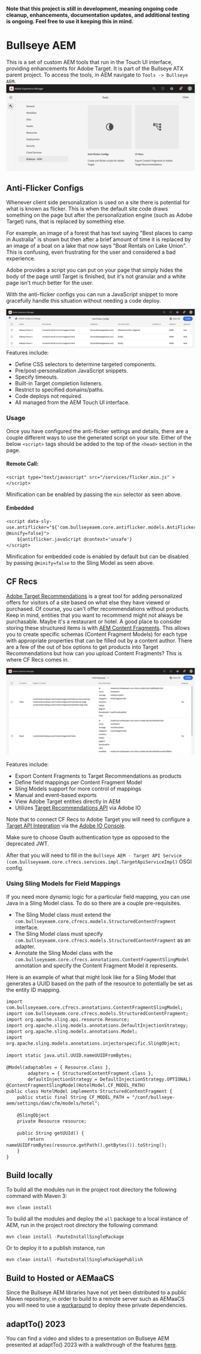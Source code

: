 **Note that this project is still in development, meaning ongoing code cleanup, enhancements, documentation updates, and additional testing is ongoing.  Feel free to use it keeping this in mind.**

# Bullseye AEM
This is a set of custom AEM tools that run in the Touch UI interface, providing enhancements for Adobe Target.  It is part of the Bullseye ATX parent project.
To access the tools, in AEM navigate to `Tools -> Bullseye AEM`.
![Bullseye Menu Screenshot](./site/images/bullseye-menu-screenshot.png)

## Anti-Flicker Configs
Whenever client side personalization is used on a site there is potential for what is known as flicker.
This is when the default site code draws something on the page but after the personalization engine (such as Adobe Target) runs, that is replaced by something else.

For example, an image of a forest that has text saying "Best places to camp in Australia" is shown but then after a brief amount of time it is replaced by an image of a boat on a lake that now says "Boat Rentals on Lake Union".
This is confusing, even frustrating for the user and considered a bad experience.

Adobe provides a script you can put on your page that simply hides the body of the page until Target is finished, but it's not granular and a white page isn't much better for the user.

With the anti-flicker configs you can run a JavaScript snippet to more gracefully handle this situation without needing a code deploy.

![Anti-Flicker Configs Screenshot](./site/images/anti-flicker-configs-screenshot.png)
Features include:
- Define CSS selectors to determine targeted components.
- Pre/post-personalization JavaScript snippets.
- Specify timeouts.
- Built-in Target completion listeners.
- Restrict to specified domains/paths.
- Code deploys not required.
- All managed from the AEM Touch UI interface.

### Usage
Once you have configured the anti-flicker settings and details, there are a couple different ways to use the generated script on your site.
Either of the below `<script>` tags should be added to the top of the `<head>` section in the page.
#### Remote Call:
```agsl
<script type="text/javascript" src="/services/flicker.min.js" ></script>
```
Minification can be enabled by passing the `min` selector as seen above.
#### Embedded
```agsl
<script data-sly-use.antiflicker="${'com.bullseyeaem.core.antiflicker.models.AntiFlickerConfigScript' @minify=false}">
    ${antiflicker.javaScript @context='unsafe'}
</script>
```
Minification for embedded code is enabled by default but can be disabled by passing `@minify=false` to the Sling Model as seen above.

## CF Recs
[Adobe Target Recommendations](https://experienceleague.adobe.com/docs/target/using/recommendations/recommendations.html) is a great tool for adding personalized offers for visitors of a site based on what else they have viewed or purchased.
Of course, you can't offer recommendations without products.
Keep in mind, entities that you want to recommend might not always be purchasable.
Maybe it's a restaurant or hotel.  A good place to consider storing these structured items is with [AEM Content Fragments](https://experienceleague.adobe.com/docs/experience-manager-65/assets/content-fragments/content-fragments.html).
This allows you to create specific schemas (Content Fragment Models) for each type with appropriate properties that can be filled out by a content author.
There are a few of the out of box options to get products into Target Recommendations but how can you upload Content Fragments?
This is where CF Recs comes in.

![CF Recs Mappings Screenshot](./site/images/cf-recs-mappings-screenshot.png)

Features include:
- Export Content Fragments to Target Recommendations as products
- Define field mappings per Content Fragment Model
- Sling Models support for more control of mappings
- Manual and event-based exports
- View Adobe Target entities directly in AEM
- Utilizes [Target Recommendations API](http://developers.adobetarget.com/api/recommendations) via Adobe IO

Note that to connect CF Recs to Adobe Target you will need to configure a [Target API Integration](https://experienceleague.adobe.com/docs/target-dev/developer/api/configure-authentication.html?lang=en) via the [Adobe IO Console](https://developer.adobe.com/console/home).

Make sure to choose Oauth authentication type as opposed to the deprecated JWT.

After that you will need to fill in the `Bullseye AEM - Target API Service (com.bullseyeaem.core.cfrecs.services.impl.TargetApiServiceImpl)` OSGI config.
### Using Sling Models for Field Mappings
If you need more dynamic logic for a particular field mapping, you can use Java in a Sling Model class.  To do so there are a couple pre-requisites.  
- The Sling Model class must extend the `com.bullseyeaem.core.cfrecs.models.StructuredContentFragment` interface.
- The Sling Model class must specify `com.bullseyeaem.core.cfrecs.models.StructuredContentFragment` as an adapter.
- Annotate the Sling Model class with the `com.bullseyeaem.core.cfrecs.annotations.ContentFragmentSlingModel` annotation and specify the Content Fragment Model it represents.

Here is an example of what that might look like for a Sling Model that generates a UUID based on the path of the resource to potentially be set as the entity ID mapping.
```
import com.bullseyeaem.core.cfrecs.annotations.ContentFragmentSlingModel;
import com.bullseyeaem.core.cfrecs.models.StructuredContentFragment;
import org.apache.sling.api.resource.Resource;
import org.apache.sling.models.annotations.DefaultInjectionStrategy;
import org.apache.sling.models.annotations.Model;
import org.apache.sling.models.annotations.injectorspecific.SlingObject;

import static java.util.UUID.nameUUIDFromBytes;

@Model(adaptables = { Resource.class },
        adapters = { StructuredContentFragment.class },
        defaultInjectionStrategy = DefaultInjectionStrategy.OPTIONAL)
@ContentFragmentSlingModel(HotelModel.CF_MODEL_PATH)
public class HotelModel implements StructuredContentFragment {
    public static final String CF_MODEL_PATH = "/conf/bullseye-aem/settings/dam/cfm/models/hotel";

    @SlingObject
    private Resource resource;

    public String getUUId() {
        return nameUUIDFromBytes(resource.getPath().getBytes()).toString();
    }
}
```
## Build locally

To build all the modules run in the project root directory the following command with Maven 3:

    mvn clean install

To build all the modules and deploy the `all` package to a local instance of AEM, run in the project root directory the following command:

    mvn clean install -PautoInstallSinglePackage

Or to deploy it to a publish instance, run

    mvn clean install -PautoInstallSinglePackagePublish

## Build to Hosted or AEMaaCS
Since the Bullseye AEM libraries have not yet been distributed to a public Maven repository, in order to build to a remote server such as AEMaaCS you will need to use a [workaround](https://experienceleaguecommunities.adobe.com/t5/adobe-experience-manager/using-private-dependencies-in-cloud-manager-builds-aem-community/m-p/373957) to deploy these private dependencies.

## adaptTo() 2023
You can find a video and slides to a presentation on Bullseye AEM presented at adaptTo() 2023 with a walkthrough of the features [here](https://adapt.to/2023/schedule/bullseye-adobe-target-extras).
